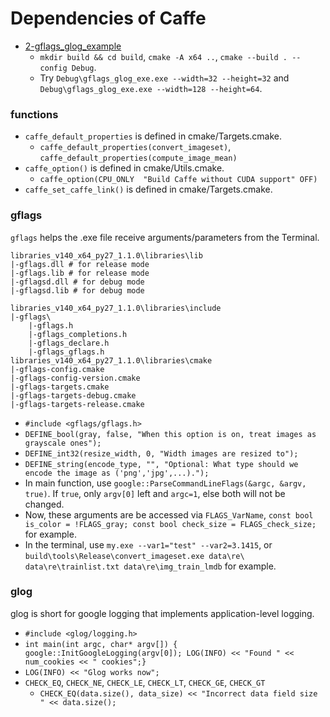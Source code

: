 # Dependencies of Caffe
+ [2-gflags_glog_example](2-gflags_glog_example)
    + `mkdir build && cd build`, `cmake -A x64 ..`, `cmake --build . --config Debug`.
    + Try `Debug\gflags_glog_exe.exe --width=32 --height=32` and `Debug\gflags_glog_exe.exe --width=128 --height=64`.
### functions
+ `caffe_default_properties` is defined in cmake/Targets.cmake.
    + `caffe_default_properties(convert_imageset)`, `caffe_default_properties(compute_image_mean)`
+ `caffe_option()` is defined in cmake/Utils.cmake.
    + `caffe_option(CPU_ONLY  "Build Caffe without CUDA support" OFF)`
+ `caffe_set_caffe_link()` is defined in cmake/Targets.cmake.
### gflags
`gflags` helps the .exe file receive arguments/parameters from the Terminal.

```
libraries_v140_x64_py27_1.1.0\libraries\lib
|-gflags.dll # for release mode
|-gflags.lib # for release mode
|-gflagsd.dll # for debug mode
|-gflagsd.lib # for debug mode

libraries_v140_x64_py27_1.1.0\libraries\include
|-gflags\
    |-gflags.h
    |-gflags_completions.h
    |-gflags_declare.h
    |-gflags_gflags.h
libraries_v140_x64_py27_1.1.0\libraries\cmake
|-gflags-config.cmake
|-gflags-config-version.cmake
|-gflags-targets.cmake
|-gflags-targets-debug.cmake
|-gflags-targets-release.cmake
```

+ `#include <gflags/gflags.h>`
+ `DEFINE_bool(gray, false, "When this option is on, treat images as grayscale ones");`
+ `DEFINE_int32(resize_width, 0, "Width images are resized to");`
+ `DEFINE_string(encode_type, "", "Optional: What type should we encode the image as ('png','jpg',...).");`
+ In main function, use `google::ParseCommandLineFlags(&argc, &argv, true)`. If `true`, only `argv[0]` left and `argc=1`, else both will not be changed.
+ Now, these arguments are be accessed via `FLAGS_VarName`, `const bool is_color = !FLAGS_gray; const bool check_size = FLAGS_check_size;` for example.
+ In the terminal, use `my.exe --var1="test" --var2=3.1415`, or `build\tools\Release\convert_imageset.exe data\re\ data\re\trainlist.txt data\re\img_train_lmdb` for example.
### glog
glog is short for google logging that implements application-level logging.
+ `#include <glog/logging.h>`
+ `int main(int argc, char* argv[]) { google::InitGoogleLogging(argv[0]); LOG(INFO) << "Found " << num_cookies << " cookies";}`
+ `LOG(INFO) << "Glog works now";`
+ `CHECK_EQ`, `CHECK_NE`, `CHECK_LE`, `CHECK_LT`, `CHECK_GE`, `CHECK_GT`
    + `CHECK_EQ(data.size(), data_size) << "Incorrect data field size " << data.size();`